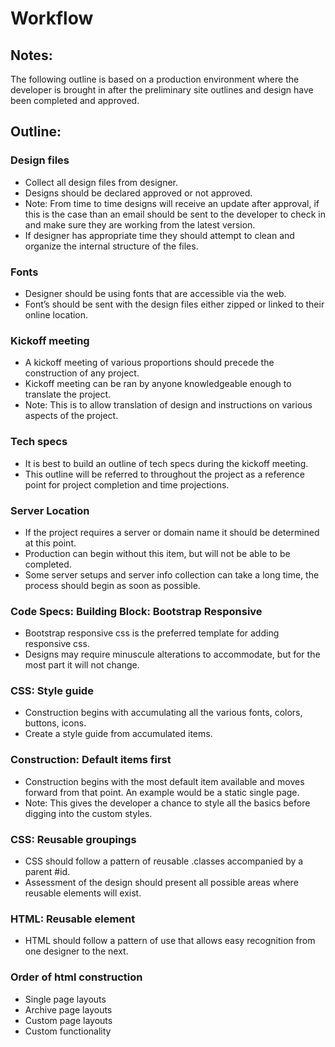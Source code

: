Workflow
====================

Notes:
--------------------
The following outline is based on a production environment where the developer is brought in after the preliminary site outlines and design have been completed and approved.

Outline:
--------------------

### Design files
- Collect all design files from designer.
- Designs should be declared approved or not approved.
- Note: From time to time designs will receive an update after approval, if this is the case than an email should be sent to the developer to check in and make sure they are working from the latest version.
- If designer has appropriate time they should attempt to clean and organize the internal structure of the files.

### Fonts
- Designer should be using fonts that are accessible via the web.
- Font’s should be sent with the design files either zipped or linked to their online location.

### Kickoff meeting
- A kickoff meeting of various proportions should precede the construction of any project.
- Kickoff meeting can be ran by anyone knowledgeable enough to translate the project.
- Note: This is to allow translation of design and instructions on various aspects of the project.

### Tech specs
- It is best to build an outline of tech specs during the kickoff meeting.
- This outline will be referred to throughout the project as a reference point for project completion and time projections.

### Server Location
- If the project requires a server or domain name it should be determined at this point.
- Production can begin without this item, but will not be able to be completed.
- Some server setups and server info collection can take a long time, the process should begin as soon as possible.

### Code Specs: Building Block: Bootstrap Responsive
- Bootstrap responsive css is the preferred template for adding responsive css.
- Designs may require minuscule alterations to accommodate, but for the most part it will not change.

### CSS: Style guide
- Construction begins with accumulating all the various fonts, colors, buttons, icons.
- Create a style guide from accumulated items.

### Construction: Default items first
- Construction begins with the most default item available and moves forward from that point. An example would be a static single page.
- Note: This gives the developer a chance to style all the basics before digging into the custom styles.

### CSS: Reusable groupings
- CSS should follow a pattern of reusable .classes accompanied by a parent #id.
- Assessment of the design should present all possible areas where reusable elements will exist.

### HTML: Reusable element
- HTML should follow a pattern of use that allows easy recognition from one designer to the next.

### Order of html construction
- Single page layouts
- Archive page layouts
- Custom page layouts
- Custom functionality
